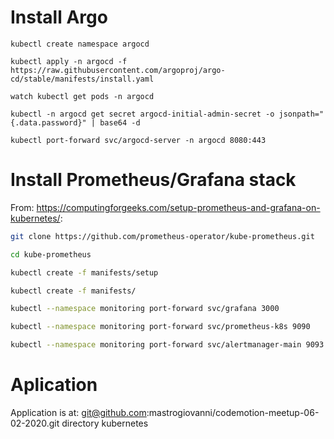 
# Install Argo

```
kubectl create namespace argocd

kubectl apply -n argocd -f https://raw.githubusercontent.com/argoproj/argo-cd/stable/manifests/install.yaml

watch kubectl get pods -n argocd

kubectl -n argocd get secret argocd-initial-admin-secret -o jsonpath="{.data.password}" | base64 -d

kubectl port-forward svc/argocd-server -n argocd 8080:443
```

# Install Prometheus/Grafana stack

From: https://computingforgeeks.com/setup-prometheus-and-grafana-on-kubernetes/:

```bash
git clone https://github.com/prometheus-operator/kube-prometheus.git

cd kube-prometheus

kubectl create -f manifests/setup

kubectl create -f manifests/

kubectl --namespace monitoring port-forward svc/grafana 3000

kubectl --namespace monitoring port-forward svc/prometheus-k8s 9090

kubectl --namespace monitoring port-forward svc/alertmanager-main 9093

```

# Aplication

Application is at: git@github.com:mastrogiovanni/codemotion-meetup-06-02-2020.git directory kubernetes